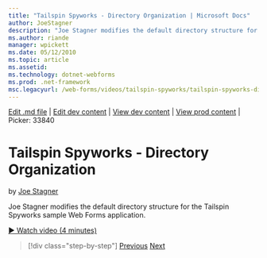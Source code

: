 ```yaml
---
title: "Tailspin Spyworks - Directory Organization | Microsoft Docs"
author: JoeStagner
description: "Joe Stagner modifies the default directory structure for the Tailspin Spyworks sample Web Forms application."
ms.author: riande
manager: wpickett
ms.date: 05/12/2010
ms.topic: article
ms.assetid: 
ms.technology: dotnet-webforms
ms.prod: .net-framework
msc.legacyurl: /web-forms/videos/tailspin-spyworks/tailspin-spyworks-directory-organization
---
```

[Edit .md file](C:\Projects\msc\dev\Msc.Www\Web.ASP\App_Data\github\web-forms\videos\tailspin-spyworks\tailspin-spyworks-directory-organization.md) | [Edit dev content](http://www.aspdev.net/umbraco#/content/content/edit/26893) | [View dev content](http://docs.aspdev.net/tutorials/web-forms/videos/tailspin-spyworks/tailspin-spyworks-directory-organization.html) | [View prod content](http://www.asp.net/web-forms/videos/tailspin-spyworks/tailspin-spyworks-directory-organization) | Picker: 33840

Tailspin Spyworks - Directory Organization
====================
by [Joe Stagner](https://github.com/JoeStagner)

Joe Stagner modifies the default directory structure for the Tailspin Spyworks sample Web Forms application.

[&#9654; Watch video (4 minutes)](https://channel9.msdn.com/Blogs/ASP-NET-Site-Videos/tailspin-spyworks-directory-organization)

>[!div class="step-by-step"] [Previous](tailspin-spyworks-intro-ui-and-edm.md) [Next](tailspin-spyworks-category-menu.md)